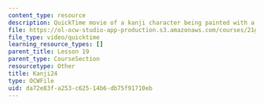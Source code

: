 ```yaml
---
content_type: resource
description: QuickTime movie of a kanji character being painted with a brush.
file: https://ol-ocw-studio-app-production.s3.amazonaws.com/courses/21g-504-japanese-iv-spring-2009/da72e83fa253c62514b6db75f91710eb_Kanji24.mov
file_type: video/quicktime
learning_resource_types: []
parent_title: Lesson 19
parent_type: CourseSection
resourcetype: Other
title: Kanji24
type: OCWFile
uid: da72e83f-a253-c625-14b6-db75f91710eb
---
```

